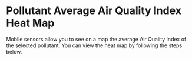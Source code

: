 # Pollutant Average Air Quality Index Heat Map

Mobile sensors allow you to see on a map the average Air Quality Index of the selected pollutant. You can view the heat map by following the steps below.

